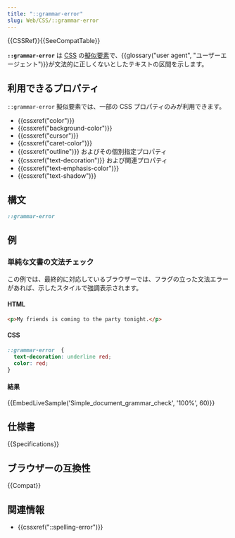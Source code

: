 ```yaml
---
title: "::grammar-error"
slug: Web/CSS/::grammar-error
---
```

{{CSSRef}}{{SeeCompatTable}}

**`::grammar-error`** は [CSS](/ja/docs/Web/CSS) の[擬似要素](/ja/docs/Web/CSS/Pseudo-elements)で、{{glossary("user agent", "ユーザーエージェント")}}が文法的に正しくないとしたテキストの区間を示します。

## 利用できるプロパティ

`::grammar-error` 擬似要素では、一部の CSS プロパティのみが利用できます。

- {{cssxref("color")}}
- {{cssxref("background-color")}}
- {{cssxref("cursor")}}
- {{cssxref("caret-color")}}
- {{cssxref("outline")}} およびその個別指定プロパティ
- {{cssxref("text-decoration")}} および関連プロパティ
- {{cssxref("text-emphasis-color")}}
- {{cssxref("text-shadow")}}

## 構文

```css
::grammar-error
```

## 例

### 単純な文書の文法チェック

この例では、最終的に対応しているブラウザーでは、フラグの立った文法エラーがあれば、示したスタイルで強調表示されます。

#### HTML

```html
<p>My friends is coming to the party tonight.</p>
```

#### CSS

```css
::grammar-error  {
  text-decoration: underline red;
  color: red;
}
```

#### 結果

{{EmbedLiveSample('Simple_document_grammar_check', '100%', 60)}}

## 仕様書

{{Specifications}}

## ブラウザーの互換性

{{Compat}}

## 関連情報

- {{cssxref("::spelling-error")}}
